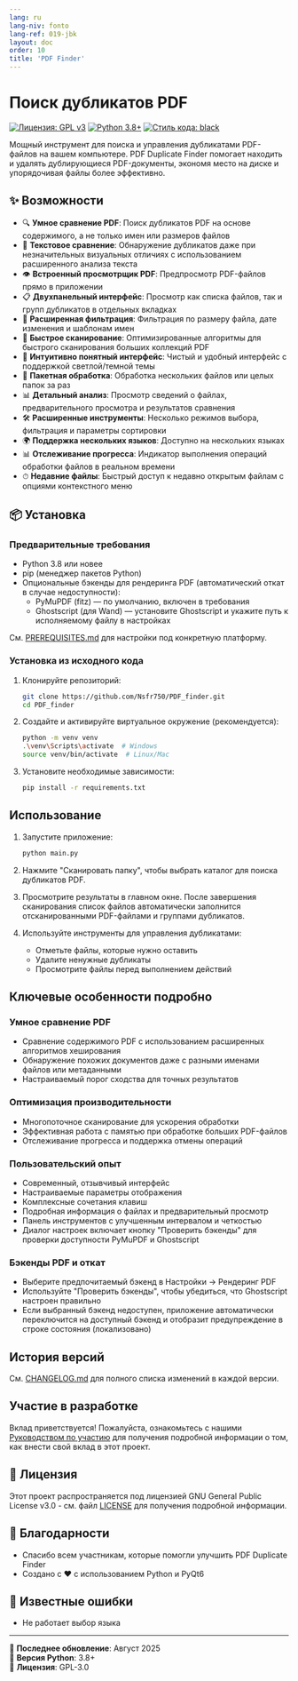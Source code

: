 ```yaml
---
lang: ru
lang-niv: fonto
lang-ref: 019-jbk
layout: doc
order: 10
title: 'PDF Finder'
---
```


# Поиск дубликатов PDF

[![Лицензия: GPL v3](https://img.shields.io/badge/License-GPLv3-blue.svg)](https://www.gnu.org/licenses/gpl-3.0)
[![Python 3.8+](https://img.shields.io/badge/python-3.8+-blue.svg)](https://www.python.org/downloads/)
[![Стиль кода: black](https://img.shields.io/badge/code%20style-black-000000.svg)](https://github.com/psf/black)

Мощный инструмент для поиска и управления дубликатами PDF-файлов на вашем компьютере. PDF Duplicate Finder помогает находить и удалять дублирующиеся PDF-документы, экономя место на диске и упорядочивая файлы более эффективно.

## ✨ Возможности

- 🔍 **Умное сравнение PDF**: Поиск дубликатов PDF на основе содержимого, а не только имен или размеров файлов
- 📝 **Текстовое сравнение**: Обнаружение дубликатов даже при незначительных визуальных отличиях с использованием расширенного анализа текста
- 👁 **Встроенный просмотрщик PDF**: Предпросмотр PDF-файлов прямо в приложении
- 📋 **Двухпанельный интерфейс**: Просмотр как списка файлов, так и групп дубликатов в отдельных вкладках
- 🎯 **Расширенная фильтрация**: Фильтрация по размеру файла, дате изменения и шаблонам имен
- 🚀 **Быстрое сканирование**: Оптимизированные алгоритмы для быстрого сканирования больших коллекций PDF
- 🎨 **Интуитивно понятный интерфейс**: Чистый и удобный интерфейс с поддержкой светлой/темной темы
- 🔄 **Пакетная обработка**: Обработка нескольких файлов или целых папок за раз
- 📊 **Детальный анализ**: Просмотр сведений о файлах, предварительного просмотра и результатов сравнения
- 🛠 **Расширенные инструменты**: Несколько режимов выбора, фильтрация и параметры сортировки
- 🌍 **Поддержка нескольких языков**: Доступно на нескольких языках
- 📊 **Отслеживание прогресса**: Индикатор выполнения операций обработки файлов в реальном времени
- ⏱ **Недавние файлы**: Быстрый доступ к недавно открытым файлам с опциями контекстного меню

## 📦 Установка

### Предварительные требования

- Python 3.8 или новее
- pip (менеджер пакетов Python)
- Опциональные бэкенды для рендеринга PDF (автоматический откат в случае недоступности):
  - PyMuPDF (fitz) — по умолчанию, включен в требования
  - Ghostscript (для Wand) — установите Ghostscript и укажите путь к исполняемому файлу в настройках

См. [PREREQUISITES.md](PREREQUISITES.md) для настройки под конкретную платформу.

### Установка из исходного кода

1. Клонируйте репозиторий:

   ```bash
   git clone https://github.com/Nsfr750/PDF_finder.git
   cd PDF_finder
   ```

2. Создайте и активируйте виртуальное окружение (рекомендуется):

   ```bash
   python -m venv venv
   .\venv\Scripts\activate  # Windows
   source venv/bin/activate  # Linux/Mac
   ```

3. Установите необходимые зависимости:

   ```bash
   pip install -r requirements.txt
   ```

## Использование

1. Запустите приложение:

   ```bash
   python main.py
   ```

2. Нажмите "Сканировать папку", чтобы выбрать каталог для поиска дубликатов PDF.

3. Просмотрите результаты в главном окне. После завершения сканирования список файлов автоматически заполнится отсканированными PDF-файлами и группами дубликатов.

4. Используйте инструменты для управления дубликатами:
   - Отметьте файлы, которые нужно оставить
   - Удалите ненужные дубликаты
   - Просмотрите файлы перед выполнением действий

## Ключевые особенности подробно

### Умное сравнение PDF

- Сравнение содержимого PDF с использованием расширенных алгоритмов хеширования
- Обнаружение похожих документов даже с разными именами файлов или метаданными
- Настраиваемый порог сходства для точных результатов

### Оптимизация производительности

- Многопоточное сканирование для ускорения обработки
- Эффективная работа с памятью при обработке больших PDF-файлов
- Отслеживание прогресса и поддержка отмены операций

### Пользовательский опыт

- Современный, отзывчивый интерфейс
- Настраиваемые параметры отображения
- Комплексные сочетания клавиш
- Подробная информация о файлах и предварительный просмотр
- Панель инструментов с улучшенным интервалом и четкостью
- Диалог настроек включает кнопку "Проверить бэкенды" для проверки доступности PyMuPDF и Ghostscript

### Бэкенды PDF и откат

- Выберите предпочитаемый бэкенд в Настройки → Рендеринг PDF
- Используйте "Проверить бэкенды", чтобы убедиться, что Ghostscript настроен правильно
- Если выбранный бэкенд недоступен, приложение автоматически переключится на доступный бэкенд и отобразит предупреждение в строке состояния (локализовано)

## История версий

См. [CHANGELOG.md](CHANGELOG.md) для полного списка изменений в каждой версии.

## Участие в разработке

Вклад приветствуется! Пожалуйста, ознакомьтесь с нашими [Руководством по участию](CONTRIBUTING.md) для получения подробной информации о том, как внести свой вклад в этот проект.

## 📄 Лицензия

Этот проект распространяется под лицензией GNU General Public License v3.0 - см. файл [LICENSE](LICENSE) для получения подробной информации.

## 🙏 Благодарности

- Спасибо всем участникам, которые помогли улучшить PDF Duplicate Finder
- Создано с ❤️ с использованием Python и PyQt6

## 🐞 Известные ошибки

- Не работает выбор языка

---

📅 **Последнее обновление**: Август 2025  
🐍 **Версия Python**: 3.8+  
📜 **Лицензия**: GPL-3.0
